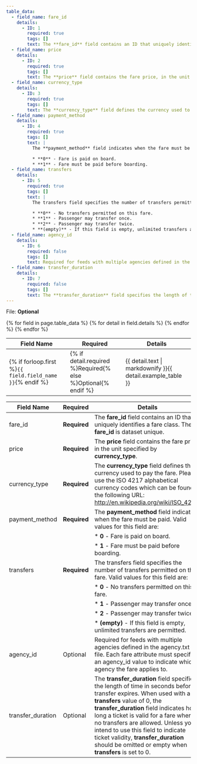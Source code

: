 ```yaml
---
table_data:
  - field_name: fare_id
    details:
      - ID: 1
        required: true
        tags: []
        text: The **fare_id** field contains an ID that uniquely identifies a fare class. The **fare_id** is dataset unique.
  - field_name: price
    details:
      - ID: 2
        required: true
        tags: []
        text: The **price** field contains the fare price, in the unit specified by **currency_type**.
  - field_name: currency_type
    details:
      - ID: 3
        required: true
        tags: []
        text: The **currency_type** field defines the currency used to pay the fare. Please use the ISO 4217 alphabetical currency codes which can be found [here](http://en.wikipedia.org/wiki/ISO_4217).
  - field_name: payment_method
    details:
      - ID: 4
        required: true
        tags: []
        text: |
          The **payment_method** field indicates when the fare must be paid. Valid values for this field are:

          * **0** - Fare is paid on board.
          * **1** - Fare must be paid before boarding.
  - field_name: transfers
    details:
      - ID: 5
        required: true
        tags: []
        text: |
          The transfers field specifies the number of transfers permitted on this fare. Valid values for this field are:

          * **0** - No transfers permitted on this fare.
          * **1** - Passenger may transfer once.
          * **2** - Passenger may transfer twice.
          * **(empty)** - If this field is empty, unlimited transfers are permit.
  - field_name: agency_id
    details:
      - ID: 6
        required: false
        tags: []
        text: Required for feeds with multiple agencies defined in the agency.txt file. Each fare attribute must specify an agency_id value to indicate which agency the fare applies to.
  - field_name: transfer_duration
    details:
      - ID: 7
        required: false
        tags: []
        text: The **transfer_duration** field specifies the length of time in seconds before a transfer expires.  When used with a **transfers** value of 0, the **transfer_duration** field indicates how long a ticket is valid for a fare where no transfers are allowed. Unless you intend to use this field to indicate ticket validity, **transfer_duration** should be omitted or empty when **transfers** is set to 0.
---
```

File: **Optional**

<table class="recommendation">
  <thead>
    <tr>
      <th>Field Name</th>
      <th>Required</th>
      <th>Details</th>
    </tr>
  </thead>
  <tbody>
    {% for field in page.table_data %}
      {% for detail in field.details %}
    <tr id="{{ page.slug }}_{{ detail.ID }}" class="anchor-row{% if forloop.first %} field-row{% endif %}{% for tag in detail.tags %} {{ tag }}{% endfor %}">
      <td>{% if forloop.first %}<code>{{ field.field_name }}</code>{% endif %}</td>
      <td>{% if detail.required %}Required{% else %}Optional{% endif %}</td>
      <td>{{ detail.text | markdownify }}{{ detail.example_table }}</td>
    </tr>
      {% endfor %}
    {% endfor %}
  </tbody>
</table>

|  Field Name | Required | Details |
|  ------ | ------ | ------ |
|  fare_id | **Required** | The **fare_id** field contains an ID that uniquely identifies a fare class. The **fare_id** is dataset unique. |
|  price | **Required** | The **price** field contains the fare price, in the unit specified by **currency_type**. |
|  currency_type | **Required** | The **currency_type** field defines the currency used to pay the fare. Please use the ISO 4217 alphabetical currency codes which can be found at the following URL: http://en.wikipedia.org/wiki/ISO_4217. |
|  payment_method | **Required** | The **payment_method** field indicates when the fare must be paid. Valid values for this field are: |
|   |  | * **0** - Fare is paid on board. |
|   |  | * **1** - Fare must be paid before boarding. |
|  transfers | **Required** | The transfers field specifies the number of transfers permitted on this fare. Valid values for this field are: |
|   |  | * **0** - No transfers permitted on this fare. |
|   |  | * **1** - Passenger may transfer once. |
|   |  | * **2** - Passenger may transfer twice. |
|   |  | * **(empty)** - If this field is empty, unlimited transfers are permitted. |
|  agency_id | Optional | Required for feeds with multiple agencies defined in the agency.txt file. Each fare attribute must specify an agency_id value to indicate which agency the fare applies to. |
|  transfer_duration | Optional | The **transfer_duration** field specifies the length of time in seconds before a transfer expires.  When used with a **transfers** value of 0, the **transfer_duration** field indicates how long a ticket is valid for a fare where no transfers are allowed. Unless you intend to use this field to indicate ticket validity, **transfer_duration** should be omitted or empty when **transfers** is set to 0. |
